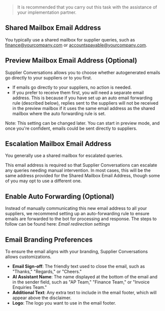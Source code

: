 > It is recommended that you carry out this task with the assistance of your implementation partner.

## Shared Mailbox Email Address 

You typically use a shared mailbox for supplier queries, such as finance@yourcompany.com or accountspayable@yourcompany.com.

## Preview Mailbox Email Address (Optional) 

Supplier Conversations allows you to choose whether autogenerated emails go directly to your suppliers or to you first. 
* If emails go directly to your suppliers, no action is needed. 
* If you prefer to receive them first, you will need a separate email address. This is because if you have set up an auto email forwarding rule (described below), replies sent to the suppliers will not be received in the preview mailbox if it uses the same email address as the shared mailbox where the auto forwarding rule is set.

Note: This setting can be changed later. You can start in preview mode, and once you're confident, emails could be sent directly to suppliers.

## Escalation Mailbox Email Address

You generally use a shared mailbox for escalated queries. 

This email address is required so that Supplier Conversations can escalate any queries needing manual intervention. In most cases, this will be the same address provided for the Shared Mailbox Email Address, though some of you may opt to use a different one.

## Enable Auto Forwarding (Optional)

Instead of manually communicating this new email address to all your suppliers, we recommend setting up an auto-forwarding rule to ensure emails are forwarded to the bot for processing and response. The steps to follow can be found here: *Email redirection settings*

## Email Branding Preferences

To ensure the email aligns with your branding, Supplier Conversations allows customizations. 
* **Email Sign-off**: The friendly text used to close the email, such as "Thanks," "Regards," or "Cheers."
* **AI Assistant Name**: The name displayed at the bottom of the email and in the sender field, such as "AP Team," "Finance Team," or "Invoice Enquiries Team."
* **Additional Text**: Any extra text to include in the email footer, which will appear above the disclaimer.
* **Logo**: The logo you want to use in the email footer.
